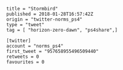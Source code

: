 ```
title = "Stormbird"
published = 2018-01-28T16:57:42Z
origin = "twitter-norms_ps4"
type = "tweet"
tag = [ "horizon-zero-dawn", "ps4share",]

[twitter]
account = "norms_ps4"
first_tweet = "957658955496509440"
retweets = 0
favourites = 0
```

<p class='image'><img src='https://mnf.m17s.net/2018/01/28/DUpJvbIWAAAauVZ.jpg' alt=''></p>


